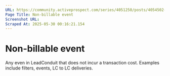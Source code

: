 ```yaml
---
URL: https://community.activeprospect.com/series/4051250/posts/4054502-activeprospect-product-glossary
Page Title: Non-billable event
Screenshot URL: 
Scraped At: 2025-05-30 00:16:21.154
---
```


# Non-billable event

Any even in LeadConduit that does not incur a transaction cost. Examples include filters, events, LC to LC deliveries.